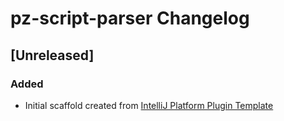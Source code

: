 <!-- Keep a Changelog guide -> https://keepachangelog.com -->

# pz-script-parser Changelog

## [Unreleased]
### Added
- Initial scaffold created from [IntelliJ Platform Plugin Template](https://github.com/JetBrains/intellij-platform-plugin-template)
